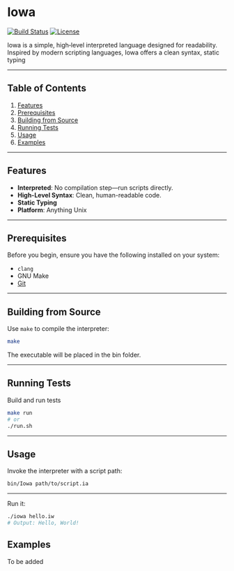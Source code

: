 # Iowa

[![Build Status](https://img.shields.io/badge/build-passing-brightgreen.svg)](#)
[![License](https://img.shields.io/badge/license-MIT-blue.svg)](#)

Iowa is a simple, high‑level interpreted language designed for readability. Inspired by modern scripting languages, Iowa offers a clean syntax, static typing

---

## Table of Contents

1. [Features](#features)
2. [Prerequisites](#prerequisites)
4. [Building from Source](#building-from-source)
5. [Running Tests](#running-tests)
6. [Usage](#usage)
7. [Examples](#examples)


---

## Features

* **Interpreted**: No compilation step—run scripts directly.
* **High-Level Syntax**: Clean, human-readable code.
* **Static Typing**
* **Platform**: Anything Unix

---

## Prerequisites

Before you begin, ensure you have the following installed on your system:

* `clang`
* GNU Make
* [Git](https://git-scm.com/)

---

## Building from Source

Use `make` to compile the interpreter:

```bash
make
```

The executable will be placed in the bin folder.


---

## Running Tests

Build and run tests

```bash
make run 
# or
./run.sh
```

---

## Usage

Invoke the interpreter with a script path:

```bash
bin/Iowa path/to/script.ia
```

---

Run it:

```bash
./iowa hello.iw
# Output: Hello, World!
```

## Examples
 To be added
